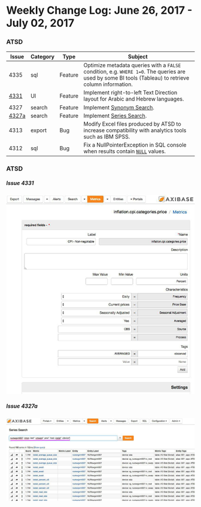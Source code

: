 Weekly Change Log: June 26, 2017 - July 02, 2017
==================================================

### ATSD 


| Issue| Category    | Type    | Subject              |
|------|-------------|---------|----------------------|
| 4335 | sql | Feature | Optimize metadata queries with a `FALSE` condition, e.g. `WHERE 1=0`. The queries are used by some BI tools (Tableau) to retrieve column information. |
| [4331](#Issue-4331) | UI | Feature | Implement right-to-left Text Direction layout for Arabic and Hebrew languages. |
| 4327 | search | Feature | Implement [Synonym Search](../../search/synonyms.md). |
| [4327a](#Issue-4327a) | search | Feature | Implement [Series Search](../../search/README.md). |
| 4313 | export | Bug | Modify Excel files produced by ATSD to increase compatibility with analytics tools such as IBM SPSS. |
| 4312 | sql | Bug | Fix a NullPointerException in SQL console when results contain [`NULL`](../../sql#null) values. |

### ATSD

##### Issue 4331

![](Images/4331.jpg)

##### Issue 4327a

![](Images/4327a.jpg)
